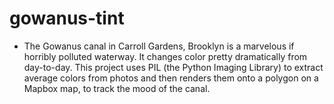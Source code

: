 gowanus-tint
============

* The Gowanus canal in Carroll Gardens, Brooklyn is a marvelous if horribly polluted waterway. It changes color pretty dramatically from day-to-day. This project uses PIL (the Python Imaging Library) to extract average colors from photos and then renders them onto a polygon on a Mapbox map, to track the mood of the canal.
